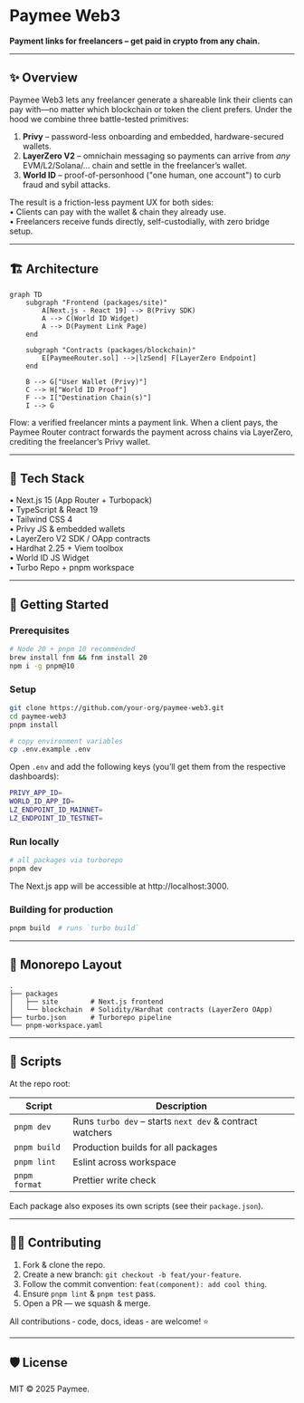 # Paymee Web3  

**Payment links for freelancers – get paid in crypto from any chain.**  

---

## ✨ Overview  
Paymee Web3 lets any freelancer generate a shareable link their clients can pay with—no matter which blockchain or token the client prefers. Under the hood we combine three battle-tested primitives:

1. **Privy** – password-less onboarding and embedded, hardware-secured wallets.  
2. **LayerZero V2** – omnichain messaging so payments can arrive from *any* EVM/L2/Solana/… chain and settle in the freelancer’s wallet.  
3. **World ID** – proof-of-personhood ("one human, one account") to curb fraud and sybil attacks.

The result is a friction-less payment UX for both sides:  
• Clients can pay with the wallet & chain they already use.  
• Freelancers receive funds directly, self-custodially, with zero bridge setup.

---

## 🏗 Architecture  
```mermaid
graph TD
    subgraph "Frontend (packages/site)"
        A[Next.js - React 19] --> B(Privy SDK)
        A --> C(World ID Widget)
        A --> D(Payment Link Page)
    end

    subgraph "Contracts (packages/blockchain)"
        E[PaymeeRouter.sol] -->|lzSend| F[LayerZero Endpoint]
    end

    B --> G["User Wallet (Privy)"]
    C --> H["World ID Proof"]
    F --> I["Destination Chain(s)"]
    I --> G
```

Flow: a verified freelancer mints a payment link. When a client pays, the Paymee Router contract forwards the payment across chains via LayerZero, crediting the freelancer’s Privy wallet.

---

## 🧰 Tech Stack

• Next.js 15 (App Router + Turbopack)  
• TypeScript & React 19  
• Tailwind CSS 4  
• Privy JS & embedded wallets  
• LayerZero V2 SDK / OApp contracts  
• Hardhat 2.25 + Viem toolbox  
• World ID JS Widget  
• Turbo Repo + pnpm workspace  

---

## 🚀 Getting Started

### Prerequisites

```bash
# Node 20 + pnpm 10 recommended
brew install fnm && fnm install 20
npm i -g pnpm@10
```

### Setup

```bash
git clone https://github.com/your-org/paymee-web3.git
cd paymee-web3
pnpm install

# copy environment variables
cp .env.example .env
```

Open `.env` and add the following keys (you’ll get them from the respective dashboards):

```bash
PRIVY_APP_ID=
WORLD_ID_APP_ID=
LZ_ENDPOINT_ID_MAINNET=
LZ_ENDPOINT_ID_TESTNET=
```

### Run locally

```bash
# all packages via turborepo
pnpm dev
```

The Next.js app will be accessible at http://localhost:3000.

### Building for production

```bash
pnpm build  # runs `turbo build`
```

---

## 📁 Monorepo Layout

```
.
├── packages
│   ├── site        # Next.js frontend
│   └── blockchain  # Solidity/Hardhat contracts (LayerZero OApp)
├── turbo.json      # Turborepo pipeline
└── pnpm-workspace.yaml
```

---

## 📝 Scripts

At the repo root:

| Script | Description |
| ------ | ----------- |
| `pnpm dev` | Runs `turbo dev` – starts `next dev` & contract watchers |
| `pnpm build` | Production builds for all packages |
| `pnpm lint` | Eslint across workspace |
| `pnpm format` | Prettier write check |

Each package also exposes its own scripts (see their `package.json`).

---

## 👩‍💻 Contributing

1. Fork & clone the repo.  
2. Create a new branch: `git checkout -b feat/your-feature`.  
3. Follow the commit convention: `feat(component): add cool thing`.  
4. Ensure `pnpm lint` & `pnpm test` pass.  
5. Open a PR — we squash & merge.

All contributions ‑ code, docs, ideas ‑ are welcome! ⭐️

---

## 🛡 License

MIT © 2025 Paymee.
